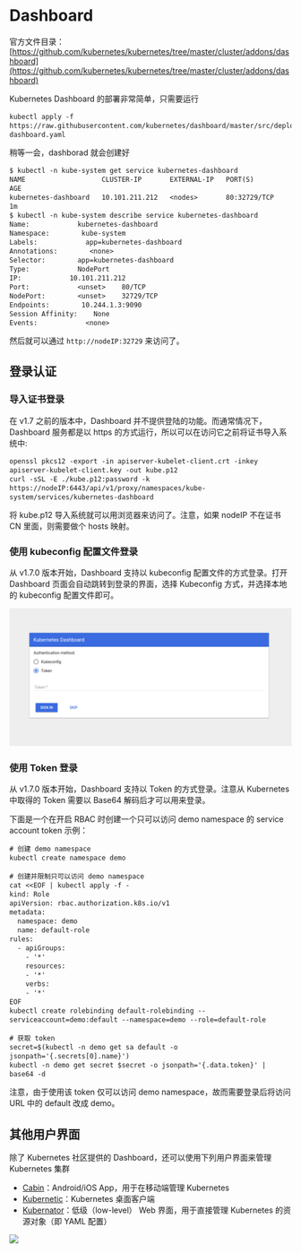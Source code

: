 # Dashboard

 官方文件目录：[https://github.com/kubernetes/kubernetes/tree/master/cluster/addons/dashboard](https://github.com/kubernetes/kubernetes/tree/master/cluster/addons/dashboard)

 Kubernetes Dashboard 的部署非常简单，只需要运行

```text
kubectl apply -f https://raw.githubusercontent.com/kubernetes/dashboard/master/src/deploy/recommended/kubernetes-dashboard.yaml
```

 稍等一会，dashborad 就会创建好

```text
$ kubectl -n kube-system get service kubernetes-dashboard
NAME                   CLUSTER-IP       EXTERNAL-IP   PORT(S)        AGE
kubernetes-dashboard   10.101.211.212   <nodes>       80:32729/TCP   1m
$ kubectl -n kube-system describe service kubernetes-dashboard
Name:            kubernetes-dashboard
Namespace:        kube-system
Labels:            app=kubernetes-dashboard
Annotations:        <none>
Selector:        app=kubernetes-dashboard
Type:            NodePort
IP:            10.101.211.212
Port:            <unset>    80/TCP
NodePort:        <unset>    32729/TCP
Endpoints:        10.244.1.3:9090
Session Affinity:    None
Events:            <none>
```

 然后就可以通过 `http://nodeIP:32729` 来访问了。

## 登录认证 <a id="deng-lu-ren-zheng"></a>

### 导入证书登录 <a id="dao-ru-zheng-shu-deng-lu"></a>

在 v1.7 之前的版本中，Dashboard 并不提供登陆的功能。而通常情况下，Dashboard 服务都是以 https 的方式运行，所以可以在访问它之前将证书导入系统中:

```text
openssl pkcs12 -export -in apiserver-kubelet-client.crt -inkey apiserver-kubelet-client.key -out kube.p12
curl -sSL -E ./kube.p12:password -k https://nodeIP:6443/api/v1/proxy/namespaces/kube-system/services/kubernetes-dashboard
```

 将 kube.p12 导入系统就可以用浏览器来访问了。注意，如果 nodeIP 不在证书 CN 里面，则需要做个 hosts 映射。

### 使用 kubeconfig 配置文件登录 <a id="shi-yong-kubeconfig-pei-zhi-wen-jian-deng-lu"></a>

从 v1.7.0 版本开始，Dashboard 支持以 kubeconfig 配置文件的方式登录。打开 Dashboard 页面会自动跳转到登录的界面，选择 Kubeconfig 方式，并选择本地的 kubeconfig 配置文件即可。

![](../.gitbook/assets/image%20%28148%29.png)

### 使用 Token 登录 <a id="shi-yong-token-deng-lu"></a>

从 v1.7.0 版本开始，Dashboard 支持以 Token 的方式登录。注意从 Kubernetes 中取得的 Token 需要以 Base64 解码后才可以用来登录。

下面是一个在开启 RBAC 时创建一个只可以访问 demo namespace 的 service account token 示例：

```text
# 创建 demo namespace
kubectl create namespace demo
​
# 创建并限制只可以访问 demo namespace
cat <<EOF | kubectl apply -f -
kind: Role
apiVersion: rbac.authorization.k8s.io/v1
metadata:
  namespace: demo
  name: default-role
rules:
  - apiGroups:
    - '*'
    resources:
    - '*'
    verbs:
    - '*'
EOF
kubectl create rolebinding default-rolebinding --serviceaccount=demo:default --namespace=demo --role=default-role
​
# 获取 token
secret=$(kubectl -n demo get sa default -o jsonpath='{.secrets[0].name}')
kubectl -n demo get secret $secret -o jsonpath='{.data.token}' | base64 -d
```

注意，由于使用该 token 仅可以访问 demo namespace，故而需要登录后将访问 URL 中的 default 改成 demo。

## 其他用户界面 <a id="qi-ta-yong-hu-jie-mian"></a>

除了 Kubernetes 社区提供的 Dashboard，还可以使用下列用户界面来管理 Kubernetes 集群

* ​[Cabin](https://github.com/bitnami-labs/cabin)：Android/iOS App，用于在移动端管理 Kubernetes
* ​[Kubernetic](http://kubernetic.com/)：Kubernetes 桌面客户端
* ​[Kubernator](https://github.com/smpio/kubernator)：低级（low-level） Web 界面，用于直接管理 Kubernetes 的资源对象（即 YAML 配置）

![](https://blobscdn.gitbook.com/v0/b/gitbook-28427.appspot.com/o/assets%2F-LDAOok5ngY4pc1lEDes%2F-LM_rqip-tinVoiFZE0I%2F-LM_s-Yjn7u2bhCLgul5%2Fkubernator.png?generation=1537159999507518&alt=media)

